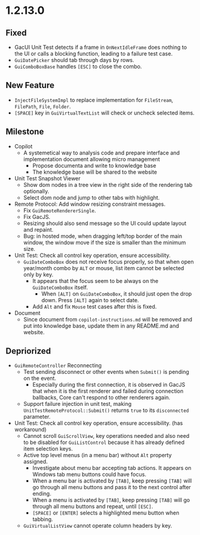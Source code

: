 # 1.2.13.0

## Fixed
- GacUI Unit Test detects if a frame in `OnNextIdleFrame` does nothing to the UI or calls a blocking function, leading to a failure test case.
- `GuiDatePicker` should tab through days by rows.
- `GuiComboBoxBase` handles `[ESC]` to close the combo.

## New Feature
- `InjectFileSystemImpl` to replace implementation for `FileStream`, `FilePath`, `File`, `Folder`.
- `[SPACE]` key in `GuiVirtualTextList` will check or uncheck selected items.

## Milestone

- Copilot
  - A systemetical way to analysis code and prepare interface and implementation document allowing micro management
    - Propose documenta and write to knowledge base
    - The knowledge base will be shared to the website
- Unit Test Snapshot Viewer
  - Show dom nodes in a tree view in the right side of the rendering tab optionally.
  - Select dom node and jump to other tabs with highlight.
- Remote Protocol: Add window resizing constraint messages.
  - Fix `GuiRemoteRendererSingle`.
  - Fix GacJS.
  - Resizing should also send message so the UI could update layout and repaint.
  - Bug: in hosted mode, when dragging left/top border of the main window, the window move if the size is smaller than the minimum size.
- Unit Test: Check all control key operation, ensure accessibility.
  - `GuiDateComboBox` does not receive focus properly, so that when open year/month combo by `ALT` or mouse, list item cannot be selected only by key.
    - It appears that the focus seem to be always on the `GuiDateComboBox` itself.
      - When `[ALT]` on `GuiDateComboBox`, it should just open the drop down. Press `[ALT]` again to select date.
    - Add `Alt` and fix `Mouse` test cases after this is fixed.
- Document
  - Since document from `copilot-instructions.md` will be removed and put into knowledge base, update them in any README.md and website.

## Depriorized

- `GuiRemoteController` Reconnecting
  - Test sending disconnect or other events when `Submit()` is pending on the event.
    - Especially during the first connection, it is observed in GacJS that when it is the first renderer and failed during connection ballbacks, Core can't respond to other renderers again.
  - Support failure injection in unit test, making `UnitTestRemoteProtocol::Submit()` returns `true` to its `disconnected` parameter.
- Unit Test: Check all control key operation, ensure accessibility. (has workaround)
  - Cannot scroll `GuiScrollView`, key operations needed and also need to be disabled for `GuiListControl` because it has already defined item selection keys.
  - Active top level menus (in a menu bar) without `Alt` property assigned.
    - Investigate about menu bar accepting tab actions. It appears on Windows tab menu buttons could have focus.
    - When a menu bar is activated by `[TAB]`, keep pressing `[TAB]` will go through all menu buttons and pass it to the next control after ending.
    - When a menu is activated by `[TAB]`, keep pressing `[TAB]` will go through all menu buttons and repeat, until `[ESC]`.
    - `[SPACE]` or `[ENTER]` selects a highlighted menu button when tabbing.
  - `GuiVirtualListView` cannot operate column headers by key.
